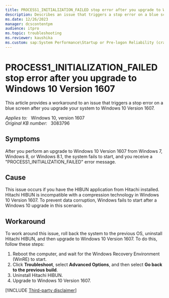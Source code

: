 ```yaml
---
title: PROCESS1_INITIALIZATION_FAILED stop error after you upgrade to Windows 10 Version 1607
description: Describes an issue that triggers a stop error on a blue screen after you upgrade your system to Windows 10 Version 1607. This issue occurs if you have Hitachi HIBUN installed. Workarounds are provided.
ms.date: 12/26/2023
manager: dcscontentpm
audience: itpro
ms.topic: troubleshooting
ms.reviewer: kaushika
ms.custom: sap:System Performance\Startup or Pre-logon Reliability (crash, errors, bug check or Blue Screen), csstroubleshoot
---
```

# PROCESS1_INITIALIZATION_FAILED stop error after you upgrade to Windows 10 Version 1607

This article provides a workaround to an issue that triggers a stop error on a blue screen after you upgrade your system to Windows 10 Version 1607.

_Applies to:_ &nbsp; Windows 10, version 1607  
_Original KB number:_ &nbsp; 3083796

## Symptoms  

After you perform an upgrade to Windows 10 Version 1607 from Windows 7, Windows 8, or Windows 8.1, the system fails to start, and you receive a "PROCESS1_INITIALIZATION_FAILED" error message.

## Cause

This issue occurs if you have the HIBUN application from Hitachi installed. Hitachi HIBUN is incompatible with a compression technology in Windows 10 Version 1607. To prevent data corruption, Windows fails to start after a Windows 10 upgrade in this scenario.

## Workaround

To work around this issue, roll back the system to the previous OS, uninstall Hitachi HIBUN, and then upgrade to Windows 10 Version 1607. To do this, follow these steps:

1. Reboot the computer, and wait for the Windows Recovery Environment (WinRE) to start.
2. Click **Troubleshoot**, select **Advanced Options**, and then select **Go back to the previous build**.
3. Uninstall Hitachi HIBUN.
4. Upgrade to Windows 10 Version 1607.

[!INCLUDE [Third-party disclaimer](../../includes/third-party-disclaimer.md)]
